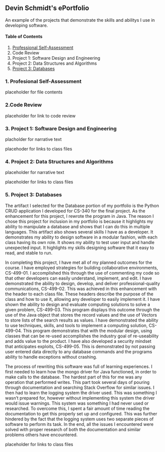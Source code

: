 ## Devin Schmidt's ePortfolio

An example of the projects that demonstrate the skills and abilitys I use in developing software.

#### Table of Contents
1.	[Professional Self-Assessment](https://github.com/DevS71/DevS71.github.io/index.md#-1-Professional-Self-Assessment)
2.	Code Review
3.	Project 1: Software Design and Engineering
4.	Project 2: Data Structures and Algorithms
5.	[Project 3: Databases](https://devs71.github.io#5-project-3-databases)

### 1. Profesional Self-Assessment
placeholder for file contents


### 2.Code Review
placeholder for link to code review

### 3. Project 1: Software Design and Engineering
placholder for narrative text

placehoder for links to class files

### 4. Project 2: Data Structures and Algorithms
placeholder for narrative text

placeholder for links to class files

### 5. Project 3: Databases
The artifact I selected for the Database portion of my portfolio is the Python CRUD application I developed for CS-340 for the final project. As the enhancement for this project, I rewrote the program in Java. The reason I chose this project for inclusion in my portfolio is because it highlights my ability to manipulate a database and shows that I can do this in multiple languages. This artifact also shows several skills I have as a developer. It demonstrates my ability to design software in a modular fashion, with each class having its own role. It shows my ability to test user input and handle unexpected input. It highlights my skills designing software that it easy to read, and stable to run.

In completing this project, I have met all of my planned outcomes for the course. I have employed strategies for building collaborative environments, CS-499-01. I accomplished this through the use of commenting my code so that other developers can easily understand, implement, and edit. I have demonstrated the ability to design, develop, and deliver professional-quality communications, CS-499-02. This was achieved in this enhancement with the header to each class file. These headers describe the purpose of the class and how to use it, allowing any developer to easily implement it. I have shown the ability to design and evaluate computing solutions to solve a given problem, CS-499-03. This program displays this outcome through the use of the Java object that stores the record values and the use of Vectors to store lists of the search results as values. I have demonstrated the ability to use techniques, skills, and tools to implement a computing solution, CS-499-04. This program demonstrates that with the modular design, using classes that can be re-used accomplishes the industry goal of re-useability and adds value to the product. I have also developed a security mindset that anticipates exploits, CS-499-05. This is demonstrated by not passing user entered data directly to any database commands and the programs ability to handle exceptions without crashing. 

The process of rewriting this software was full of learning experiences. I first needed to learn how the mongo driver for Java functioned, in order to make calls to the database. The hardest part of this for me was any operation that performed writes. This part took several days of pouring through documentation and searching Stack Overflow for similar issues. I then had to learn the logging system the driver used. This was something I wasn’t prepared for, however without implementing this system the driver would issue warnings. This system was something I had never used or researched. To overcome this, I spent a fair amount of time reading the documentation to get this properly set up and configured. This was further hindered by the fact that the logging system uses two separate pieces of software to perform its task. In the end, all the issues I encountered were solved with proper research of both the documentation and similar problems others have encountered. 



placeholder for links to class files

